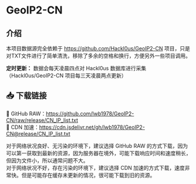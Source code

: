 # GeoIP2-CN

## 介绍

本项目数据源完全依赖于 https://github.com/Hackl0us/GeoIP2-CN 项目，只是对TXT文件进行了简单清洗，移除了多余的空格和换行，方便另外一些项目调用。

**定时更新：** 数据会每天凌晨四点对 Hackl0us 数据库进行采集（Hackl0us/GeoIP2-CN 项目每三天凌晨两点更新）

## 📥 下载链接

🐙 GitHub RAW：https://github.com/lwb1978/GeoIP2-CN/raw/release/CN_IP_list.txt  
🚀 CDN 加速：https://cdn.jsdelivr.net/gh/lwb1978/GeoIP2-CN@release/CN_IP_list.txt

对于网络状况良好、无污染的环境下，建议选择 GitHub RAW 的方式下载，因为可以第一获取到最新的资源，因为服务器在境外，可能下载响应时间和速度稍长，但因为文件小，所以通常问题不大。  
对于网络状况不好，存在污染的环境下，建议选择 CDN 加速的方式下载，速度非常快。但是可能存在缓存未更新的情况，很可能下载到旧的资源。
